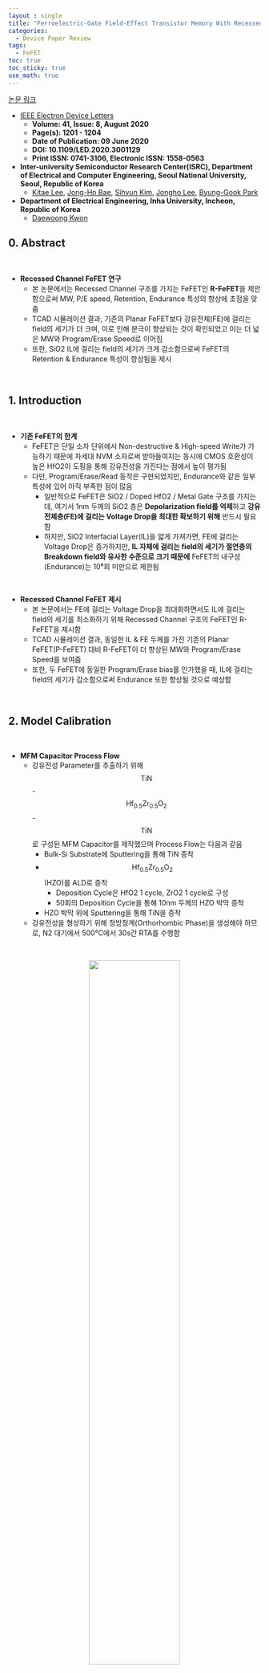 ```yaml
---
layout : single
title: "Ferroelectric-Gate Field-Effect Transistor Memory With Recessed Channel"
categories: 
  - Device Paper Review
tags:
  - FeFET
toc: true
toc_sticky: true
use_math: true
---
```



[논문 링크](https://ieeexplore.ieee.org/document/9112263)     

- [IEEE Electron Device Letters](https://ieeexplore.ieee.org/xpl/RecentIssue.jsp?punumber=55)   
  - **Volume: 41, Issue: 8, August 2020**   
  - **Page(s): 1201 - 1204**  
  - **Date of Publication: 09 June 2020**   
  - **DOI: 10.1109/LED.2020.3001129**    
  - **Print ISSN: 0741-3106, Electronic ISSN: 1558-0563**   
- **Inter-university Semiconductor Research Center(ISRC), Department of Electrical and Computer Engineering, Seoul National University, Seoul, Republic of Korea**      
  - [Kitae Lee](https://ieeexplore.ieee.org/author/37086309825), [Jong-Ho Bae](https://ieeexplore.ieee.org/author/37960975600), [Sihyun Kim](https://ieeexplore.ieee.org/author/37085805964), [Jongho Lee](https://ieeexplore.ieee.org/author/37085367913), [Byung-Gook Park](https://ieeexplore.ieee.org/author/37278999100)          
- **Department of Electrical Engineering, Inha University, Incheon, Republic of Korea**     
  - [Daewoong Kwon](https://ieeexplore.ieee.org/author/37402105900)   


## 0. Abstract   

&nbsp;

- **Recessed Channel FeFET 연구**   
  - 본 논문에서는 Recessed Channel 구조를 가지는 FeFET인 **R-FeFET**을 제안함으로써 MW, P/E speed, Retention, Endurance 특성의 향상에 초점을 맞춤    
  - TCAD 시뮬레이션 결과, 기존의 Planar FeFET보다 강유전체(FE)에 걸리는 field의 세기가 더 크며, 이로 인해 분극이 향상되는 것이 확인되었고 이는 더 넓은 MW와 Program/Erase Speed로 이어짐    
  - 또한, SiO2 IL에 걸리는 field의 세기가 크게 감소함으로써 FeFET의 Retention & Endurance 특성이 향상됨을 제시    

&nbsp;

## 1. Introduction   

&nbsp;

- **기존 FeFET의 한계**   
  - FeFET은 단일 소자 단위에서 Non-destructive & High-speed Write가 가능하기 때문에 차세대 NVM 소자로써 받아들여지는 동시에 CMOS 호환성이 높은 HfO2이 도핑을 통해 강유전성을 가진다는 점에서 높이 평가됨    
  - 다만, Program/Erase/Read 동작은 구현되었지만, Endurance와 같은 일부 특성에 있어 아직 부족한 점이 많음    
    - 일반적으로 FeFET은 SiO2 / Doped HfO2 / Metal Gate 구조를 가지는데, 여기서 1nm 두께의 SiO2 층은 **Depolarization field를 억제**하고 **강유전체층(FE)에 걸리는 Voltage Drop을 최대한 확보하기 위해** 반드시 필요함    
    - 하지만, SiO2 Interfacial Layer(IL)을 얇게 가져가면, FE에 걸리는 Voltage Drop은 증가하지만, **IL 자체에 걸리는 field의 세기가 절연층의 Breakdown field와 유사한 수준으로 크기 때문에** FeFET의 내구성(Endurance)는 10⁶회 미만으로 제한됨   

&nbsp;

- **Recessed Channel FeFET 제시**   
  - 본 논문에서는 FE에 걸리는 Voltage Drop을 최대화하면서도 IL에 걸리는 field의 세기를 최소화하기 위해 Recessed Channel 구조의 FeFET인 R-FeFET을 제시함   
  - TCAD 시뮬레이션 결과, 동일한 IL & FE 두께를 가진 기존의 Planar FeFET(P-FeFET) 대비 R-FeFET이 더 향상된 MW와 Program/Erase Speed를 보여줌    
  - 또한, 두 FeFET에 동일한 Program/Erase bias를 인가했을 때, IL에 걸리는 field의 세기가 감소함으로써 Endurance 또한 향상될 것으로 예상함   

&nbsp;

## 2. Model Calibration    

&nbsp;

- **MFM Capacitor Process Flow**   
  - 강유전성 Parameter를 추출하기 위해 $$\text{TiN}$$-$$\text{Hf}_{0.5}\text{Zr}_{0.5}\text{O}_2$$-$$\text{TiN}$$로 구성된 MFM Capacitor를 제작했으며 Process Flow는 다음과 같음    
    - Bulk-Si Substrate에 Sputtering을 통해 TiN 증착    
    - $$\text{Hf}_{0.5}\text{Zr}_{0.5}\text{O}_2$$(HZO)를 ALD로 증착   
      - Deposition Cycle은 HfO2 1 cycle, ZrO2 1 cycle로 구성    
      - 50회의 Deposition Cycle을 통해 10nm 두께의 HZO 박막 증착    
    - HZO 박막 위에 Sputtering을 통해 TiN을 증착   
  - 강유전성을 형성하기 위해 정방정계(Orthorhombic Phase)을 생성해야 하므로, N2 대기에서 500°C에서 30s간 RTA를 수행함    


&nbsp;

<div align="center">
  <img src="/assets/images/Ferro/1.png" width="60%" height="60%" alt=""/>
  <p><em></em></p>
</div>

&nbsp;

- **강유전성 Parameter 측정**   
  - **P-E 특성 측정**   
    - Aglient B1500A와 Fast IV 측정 모듈(WFGMU-B1530A)를 사용    
    - 위 Fig.1(a)에서는 HZO 박막의 P-E curve가 강유전체의 전형적인 Counter-clockwise Hysteresis curve를 보임을 확인 가능    
  - **분극 반응 시간($$τ_p$$) 측정**   
    - 분극 반응 시간(Polarization Response Time, $$τ_p$$)은 시간에 대한 분극의 변화(P-T curve)를 통해 측정을 수행하며, -3V ~ 3V의 삼각파 Pulse를 다양한 Ramp time(0.1μs ~ 10μs)으로 인가함      
    - Fig.1(b)~Fig.1(d)는 인가한 전압과 분극 사이에 Time Delay가 있음을 보여줌   

&nbsp;

- **분극 반응 시간($$τ_p$$)**   
  - Fig.1(b)~Fig.1(d)를 보면 Ramp time이 길어질수록 분극의 크기는 커지면서, Time Delay도 줄어듦을 확인 가능    
    - 이는 강유전체의 분극 스위칭이 짧은 Ramp time에 즉각적으로 반응할만큼 빠르지 않기 때문으로 이에 대한 원인이 바로 **분극 반응 시간($$τ_p$$)**에 해당함   
  - 결과적으로 FE에 걸리는 field의 세기가 부족하기 때문에 분극이 완전히 이루어지지 않기 때문에 이를 해결하기 위해서는 **충분한 Ramp time 또는 큰 세기의 field가 FE에 걸려야함**   

&nbsp;

- **Preisach Model Calibration**   
  - TCAD Simulation에서 HZO의 강유전성을 재현하기 위해서는 Single Domain Switching이 아니라 **Multi Domai Switching**을 적용해야 하므로 본 논문에서는 25의 유전율을 가지는 강유전성 소재에 [Preisach model](https://miniharu22.github.io/device%20paper%20review/fe0/#4-neuromorphic-device)을 적용함   
  - 포화 분극(Saturation Polarization, $$P_s$$), 잔류 분극(Remanent Polarization, $$P_r$$), 항전계(Coercive Field, $$E_C$$), 분극 반응시간($$τ_p$$)은 앞서 측정된 P-E & P-T curve에 맞춰 보정을 수행    
    - Fig.1(a)~Fig.1(d)는 [$$P_s$$ = 40μC/cm², $$P_r$$ = 20μC/cm², $$E_C$$ = 0.67 MV/cm](https://miniharu22.github.io/device%20paper%20review/fe1/#2-device-calibration), $$τ_p$$ = 250ns를 적용했을 때, 시뮬레이션 결과와 실제 측정값이 일치함을 보여줌    

&nbsp;

## 3. Result & Discussion    
### 3-1. About P-FeFET  

&nbsp;

<div align="center">
  <img src="/assets/images/Ferro/2.png" width="60%" height="60%" alt=""/>
  <p><em></em></p>
</div>

&nbsp;

- **P-FeFET Fabrication**   
  - 본 논문에서 n-type P-FeFET은 다음과 같이 Self-aligned & Gate-first 공정으로 제작됨(P-FeFET의 구조는 Fig.2(a) 참고)   
  - Piranha & RCA cleaning 이후, SiO2/$$\text{Hf}_{0.5}\text{Zr}_{0.5}\text{O}_2$$/TiN 순으로 Gate Stack을 구성   
    - O2 대기에서 900°C에서 10s 간의 RTA를 통해 SiO2 IL을 형성    
    - $$\text{Hf}_{0.5}\text{Zr}_{0.5}\text{O}_2$$와 TiN은 MFM Capacitor와 동일한 공정(ALD 및 Sputtering)을 통해 IL 위에 순차적으로 증착    

&nbsp;

<div align="center">
  <img src="/assets/images/Ferro/3.png" width="60%" height="60%" alt=""/>
  <p><em></em></p>
</div>

&nbsp;

- **P-FeFET 측정**   
  - FeFET의 Hysteresis Transfer curve를 추출하기 위해 $$V_D$$ = 50mV로 고정, $$V_G$$ Sweep을 수행(Foward ↔ Reverse)   
  - Fig.3(a)에서 P-FeFET의 Hysteresis Transfer curve를 확인할 수 있으며, $$I_D$$ = 10⁻⁹A 에서 약 0.6V의 Counter-clockwise MW가 존재함을 알 수 있음    

&nbsp;

### 3-2. About R-FeFET   

